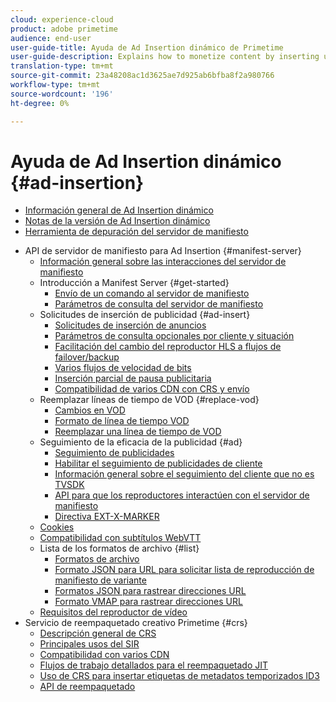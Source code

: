 ```yaml
---
cloud: experience-cloud
product: adobe primetime
audience: end-user
user-guide-title: Ayuda de Ad Insertion dinámico de Primetime
user-guide-description: Explains how to monetize content by inserting user-targeted dynamic ads on the server and engage audience with personalized ads.
translation-type: tm+mt
source-git-commit: 23a48208ac1d3625ae7d925ab6bfba8f2a980766
workflow-type: tm+mt
source-wordcount: '196'
ht-degree: 0%

---
```



# Ayuda de Ad Insertion dinámico {#ad-insertion}

+ [Información general de Ad Insertion dinámico](home.md)
+ [Notas de la versión de Ad Insertion dinámico](https://docs.adobe.com/content/help/en/primetime/release-notes/ptai/ptai-19x-release-notes.html)
+ [Herramienta de depuración del servidor de manifiesto](manifest-server-debugging-tool.md)

<!-- + [Server Side Ad Insertion debugging dashboard](ssai-debugging-dashboard.md)-->
+ API de servidor de manifiesto para Ad Insertion {#manifest-server}
   + [Información general sobre las interacciones del servidor de manifiesto](msapi-topics/ms-overview.md)
   + Introducción a Manifest Server {#get-started}
      + [Envío de un comando al servidor de manifiesto](msapi-topics/ms-getting-started/ms-sending-cmd.md)
      + [Parámetros de consulta del servidor de manifiesto](msapi-topics/ms-getting-started/ms-api-query-params.md)
   + Solicitudes de inserción de publicidad {#ad-insert}
      + [Solicitudes de inserción de anuncios](msapi-topics/ms-insert-ads/ms-ad-insert.md)
      + [Parámetros de consulta opcionales por cliente y situación](msapi-topics/ms-insert-ads/ms-api-query-param-situation.md)
      + [Facilitación del cambio del reproductor HLS a flujos de failover/backup](msapi-topics/ms-insert-ads/hls-switching-to-failover.md)
      + [Varios flujos de velocidad de bits](msapi-topics/ms-insert-ads/ms-api-mbr-streams.md)
      + [Inserción parcial de pausa publicitaria](msapi-topics/ms-insert-ads/partial-ad-break-insetion.md)
      + [Compatibilidad de varios CDN con CRS y envío](msapi-topics/ms-insert-ads/ms-api-multi-cdns-for-crs.md)
   + Reemplazar líneas de tiempo de VOD {#replace-vod}
      + [Cambios en VOD](msapi-topics/ms-changes-vod-timeline/ms-replace-vod-timeline.md)
      + [Formato de línea de tiempo VOD](msapi-topics/ms-changes-vod-timeline/ms-api-timeline-format.md)
      + [Reemplazar una línea de tiempo de VOD](msapi-topics/ms-changes-vod-timeline/t-ms-replace-vod-timeline.md)
   + Seguimiento de la eficacia de la publicidad {#ad}
      + [Seguimiento de publicidades](msapi-topics/ms-at-effectiveness/ms-at-overview.md)
      + [Habilitar el seguimiento de publicidades de cliente](msapi-topics/ms-at-effectiveness/ms-enable-client-side-ad-tracking.md)
      + [Información general sobre el seguimiento del cliente que no es TVSDK](msapi-topics/ms-at-effectiveness/notvsdk-csat-overview.md)
      + [API para que los reproductores interactúen con el servidor de manifiesto](msapi-topics/ms-at-effectiveness/notvsdk-csat-ms-interface.md)
      + [Directiva EXT-X-MARKER](msapi-topics/ms-at-effectiveness/ms-api-playlists.md)
   + [Cookies](msapi-topics/ms-cookies.md)
   + [Compatibilidad con subtítulos WebVTT](msapi-topics/ms-webvtt-captions.md)
   + Lista de los formatos de archivo {#list}
      + [Formatos de archivo](msapi-topics/ms-list-file-formats/ms-api-file-formats.md)
      + [Formato JSON para URL para solicitar lista de reproducción de manifiesto de variante](msapi-topics/ms-list-file-formats/ms-json-m3u8.md)
      + [Formatos JSON para rastrear direcciones URL](msapi-topics/ms-list-file-formats/notvsdk-csat-sidecar.md)
      + [Formato VMAP para rastrear direcciones URL](msapi-topics/ms-list-file-formats/notvsdk-csat-vmap.md)
   + [Requisitos del reproductor de vídeo](msapi-topics/ms-player-req.md)
+ Servicio de reempaquetado creativo Primetime {#crs}
   + [Descripción general de CRS](creative-repackaging-service/crs-overview.md)
   + [Principales usos del SIR](creative-repackaging-service/jit-async-hls-conv.md)
   + [Compatibilidad con varios CDN](creative-repackaging-service/multi-cdn-supportt.md)
   + [Flujos de trabajo detallados para el reempaquetado JIT](creative-repackaging-service/jit-repackage.md)
   + [Uso de CRS para insertar etiquetas de metadatos temporizados ID3](creative-repackaging-service/inject-id3.md)
   + [API de reempaquetado](creative-repackaging-service/api-repackage.md)
